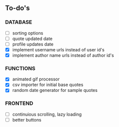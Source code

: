 ## To-do's

### DATABASE

- [ ] sorting options
- [ ] quote updated date
- [ ] profile updates date
- [x] implement username urls instead of user id's
- [x] implement author name urls instead of author id's

### FUNCTIONS

- [x] animated gif processor
- [x] csv importer for initial base quotes
- [x] random date generator for sample quotes

### FRONTEND

- [ ] continuious scrolling, lazy loading
- [ ] better buttons